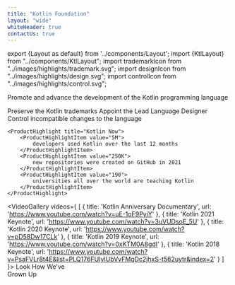 ```yaml
---
title: "Kotlin Foundation"
layout: "wide"
whiteHeader: true
contactUs: true
---
```

export {Layout as default} from '../components/Layout';
import {KtlLayout} from "../components/KtlLayout";
import trademarkIcon from "../images/highlights/trademark.svg";
import designIcon from "../images/highlights/design.svg";
import controlIcon from "../images/highlights/control.svg";

<IntroBanner>Promote and&nbsp;advance the&nbsp;development of&nbsp;the&nbsp;Kotlin programming language</IntroBanner>

<KtlLayout>
    <ProductHighlight title="Key Goals" link={{title: 'Foundation Structure →', href: '/structure/'}}>
        <ProductHighlightItem icon={trademarkIcon}>
            Preserve the Kotlin trademarks
        </ProductHighlightItem>
        <ProductHighlightItem icon={designIcon}>
            Appoint the Lead Language Designer
        </ProductHighlightItem>
        <ProductHighlightItem icon={controlIcon}>
            Control incompatible changes to&nbsp;the&nbsp;language
        </ProductHighlightItem>
    </ProductHighlight>

    <ProductHighlight title="Kotlin Now">
        <ProductHighlightItem value="5M">
            developers used Kotlin over the last 12 months
        </ProductHighlightItem>
        <ProductHighlightItem value="250K">
            new repositories were created on GitHub in 2021
        </ProductHighlightItem>
        <ProductHighlightItem value="190">
            universities all over the world are teaching Kotlin
        </ProductHighlightItem>
    </ProductHighlight>
</KtlLayout>

<VideoGallery videos={
  [
    {
      title: 'Kotlin Anniversary Documentary',
      url: 'https://www.youtube.com/watch?v=uE-1oF9PyiY'
    },
    {
      title: 'Kotlin 2021 Keynote',
      url: 'https://www.youtube.com/watch?v=3uVUDsoE_5U'
    },
    {
      title: 'Kotlin 2020 Keynote',
      url: 'https://www.youtube.com/watch?v=pD58Dw17CLk'
    },
    {
      title: 'Kotlin 2019 Keynote',
      url: 'https://www.youtube.com/watch?v=0xKTM0A8gdI'
    },
    {
      title: 'Kotlin 2018 Keynote',
      url: 'https://www.youtube.com/watch?v=PsaFVLr8t4E&list=PLQ176FUIyIUbVvFMqDc2jhxS-t562uytr&index=2'
    }
  ]
}>
    Look How We’ve<br/>Grown Up
</VideoGallery>
